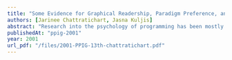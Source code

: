 ```yaml
---
title: "Some Evidence for Graphical Readership, Paradigm Preference, and the Match-Mismatch Conjecture in Graphical Programs"
authors: [Jarinee Chattratichart, Jasna Kuljis]
abstract: "Research into the psychology of programming has been mostly related to textual programs. The application of the theory of programming to visual programs could be further supported by empirical evidence. Graphical readership, a skill that cannot be ignored in visual programming, has been little explored; similarly the case with regard to the effect of paradigm shift on novice programmers. Our research addresses some of these issues. This paper presents empirical evidence drawn from our experiments of first year students interacting with graphical programs. Results of these experiments provide support for the match-mismatch hypothesis, a control flow bias among novice programmers, and the possibility that prior experience with construction toys such as Lego is one of the determinants for graphical readership."
publishedAt: "ppig-2001"
year: 2001
url_pdf: "/files/2001-PPIG-13th-chattratichart.pdf"
---
```

